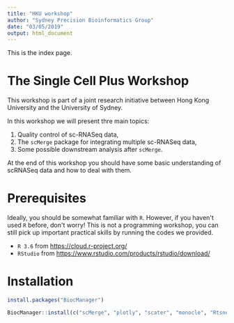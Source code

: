 ```yaml
---
title: "HKU workshop"
author: "Sydney Precision Bioinformatics Group"
date: "03/05/2019"
output: html_document
---
```


This is the index page. 


# The Single Cell Plus Workshop

This workshop is part of a joint research initiative between Hong Kong University and the University of Sydney. 


In this workshop we will present thre main topics: 

  1. Quality control of sc-RNASeq data,
  1. The `scMerge` package for integrating multiple sc-RNASeq data, 
  1. Some possible downstream analysis after `scMerge`. 


At the end of this workshop you should have some basic understanding of scRNASeq data and how to deal with them. 


# Prerequisites

Ideally, you should be somewhat familiar with `R`. However, if you haven't used `R` before, don't worry! This is not a programming workshop, you can still pick up important practical skills by running the codes we provided. 

  + `R 3.6` from https://cloud.r-project.org/ 
  + `RStudio` from https://www.rstudio.com/products/rstudio/download/
  

# Installation 


```r
install.packages("BiocManager")

BiocManager::install(c("scMerge", "plotly", "scater", "monocle", "Rtsne", "DropletUtils"))
```



